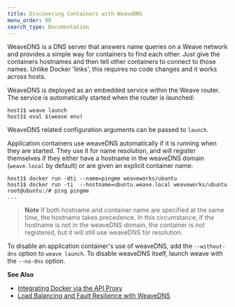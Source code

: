 ```yaml
---
title: Discovering Containers with WeaveDNS
menu_order: 80
search_type: Documentation
---
```




WeaveDNS is a DNS server that answers name queries on a Weave network
and provides a simple way for containers to find each other. Just give
the containers hostnames and then tell other containers to connect to
those names.  Unlike Docker 'links', this requires no code changes and
it works across hosts.

WeaveDNS is deployed as an embedded service within the Weave router.
The service is automatically started when the router is launched:

```
host1$ weave launch
host1$ eval $(weave env)
```

WeaveDNS related configuration arguments can be passed to `launch`.

Application containers use weaveDNS automatically if it is
running when they are started. They use it for name
resolution, and will register themselves if they either have a
hostname in the weaveDNS domain (`weave.local` by default) or are given an explicit container name:

```
host1$ docker run -dti --name=pingme weaveworks/ubuntu
host1$ docker run -ti  --hostname=ubuntu.weave.local weaveworks/ubuntu
root@ubuntu:/# ping pingme
...
```

> **Note** If both hostname and container name are specified at
the same time, the hostname takes precedence. In this circumstance, if
the hostname is not in the weaveDNS domain, the container is *not*
registered, but it will still use weaveDNS for resolution.

To disable an application container's use of weaveDNS, add the
`--without-dns` option to `weave launch`. To
disable weaveDNS itself, launch weave with the `--no-dns` option.

**See Also**

 * [Integrating Docker via the API Proxy](/site/weave-docker-api.md)
 * [Load Balancing and Fault Resilience with WeaveDNS](/site/weavedns/load-balance-fault-weavedns.md)
